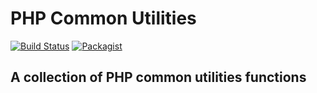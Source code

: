 # PHP Common Utilities

[![Build Status](https://travis-ci.org/fdelgados/common-utilities.svg?branch=master)](https://travis-ci.org/fdelgados/common-utilities)
[![Packagist](https://img.shields.io/packagist/v/symfony/symfony.svg)](https://github.com/fdelgados/common-utilities/releases)

## A collection of PHP common utilities functions
